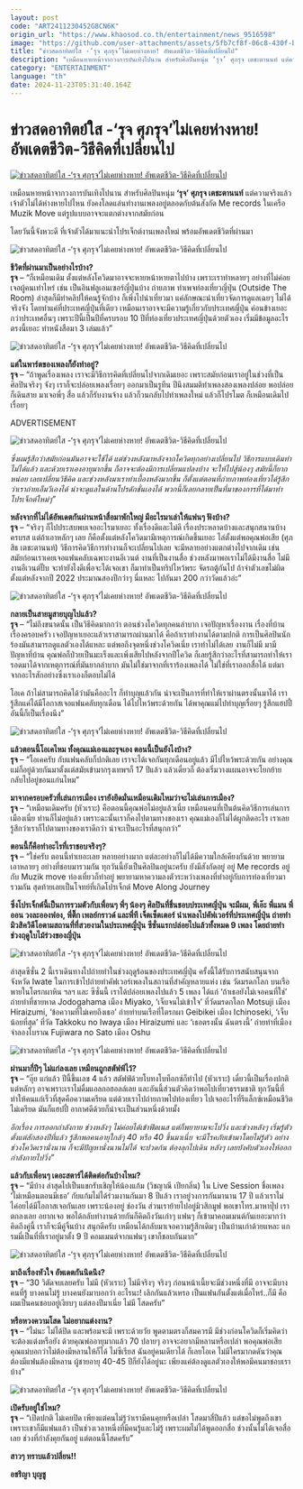 ```yaml
---
layout: post
code: "ART2411230452G8CN6K"
origin_url: "https://www.khaosod.co.th/entertainment/news_9516598"
image: "https://github.com/user-attachments/assets/5fb7cf8f-06c8-430f-ba72-f6c65f9ef9e4"
title: "ข่าวสดอาทิตย์ใส -‘รุจ ศุภรุจ’ไม่เคยห่างหาย! อัพเดตชีวิต-วิธีคิดที่เปลี่ยนไป"
description: "เหมือนหายหน้าจากวงการบันเทิงไปนาน สำหรับศิลปินหนุ่ม ‘รุจ’ ศุภรุจ เตชะตานนท์ แต่ความจริงแล้ว เจ้าตัวไม่ได้ห่างหายไปไหน ยังคงโลดแล่นทำงานเพลงอยู่ตลอดกับ"
category: "ENTERTAINMENT"
language: "th"
date: 2024-11-23T05:31:40.164Z
---
```


# ข่าวสดอาทิตย์ใส -‘รุจ ศุภรุจ’ไม่เคยห่างหาย! อัพเดตชีวิต-วิธีคิดที่เปลี่ยนไป

[![ข่าวสดอาทิตย์ใส -‘รุจ ศุภรุจ’ไม่เคยห่างหาย! อัพเดตชีวิต-วิธีคิดที่เปลี่ยนไป](https://www.khaosod.co.th/wpapp/uploads/2024/11/rutpox-scaled.jpg "ข่าวสดอาทิตย์ใส -‘รุจ ศุภรุจ’ไม่เคยห่างหาย! อัพเดตชีวิต-วิธีคิดที่เปลี่ยนไป")](https://www.khaosod.co.th/wpapp/uploads/2024/11/rutpox-scaled.jpg)

เหมือนหายหน้าจากวงการบันเทิงไปนาน สำหรับศิลปินหนุ่ม **‘รุจ’ ศุภรุจ เตชะตานนท์** แต่ความจริงแล้ว เจ้าตัวไม่ได้ห่างหายไปไหน ยังคงโลดแล่นทำงานเพลงอยู่ตลอดกับต้นสังกัด Me records ในเครือ Muzik Move แต่รูปแบบอาจจะแตกต่างจากสมัยก่อน

โดยวันนี้จังหวะดี ที่เจ้าตัวได้มาแนะนำโปรเจ็กต์งานเพลงใหม่ พร้อมอัพเดตชีวิตที่ผ่านมา

![ข่าวสดอาทิตย์ใส -‘รุจ ศุภรุจ’ไม่เคยห่างหาย! อัพเดตชีวิต-วิธีคิดที่เปลี่ยนไป](https://www.khaosod.co.th/wpapp/uploads/2024/11/rut4.jpg)

**ชีวิตที่ผ่านมาเป็นอย่างไรบ้าง?**  
**รุจ** – “ก็เหมือนเดิม ตั้งแต่หลังโควิดมาอาจจะหายหน้าหายตาไปบ้าง เพราะเราทำหลายๆ อย่างที่ไม่ค่อยเจอผู้คนเท่าไหร่ เช่น เป็นอินฟลูเอนเซอร์ญี่ปุ่นบ้าง ถ่ายภาพ ทำเพจท่องเที่ยวญี่ปุ่น (Outside The Room) ล่าสุดก็มีทำคลิปให้คนรู้จักบ้าง ก็เพิ่งไปนำเที่ยวมา แค่ลักษณะนำเที่ยวจัดการดูแลเฉยๆ ไม่ได้จริงจัง โดยทำแค่ที่ประเทศญี่ปุ่นที่เดียว เหมือนเราอาจจะมีความรู้เกี่ยวกับประเทศญี่ปุ่น ค่อนข้างเยอะกว่าประเทศอื่นๆ เพราะปีนี้เป็นปีที่ครบรอบ 10 ปีที่ท่องเที่ยวประเทศญี่ปุ่นด้วยตัวเอง เริ่มมีข้อมูลอะไรตรงนี้เยอะ ทำหนังสือมา 3 เล่มแล้ว”

![ข่าวสดอาทิตย์ใส -‘รุจ ศุภรุจ’ไม่เคยห่างหาย! อัพเดตชีวิต-วิธีคิดที่เปลี่ยนไป](https://www.khaosod.co.th/wpapp/uploads/2024/11/rut1.jpg)

**แต่ในพาร์ตของเพลงก็ยังทำอยู่?**  
**รุจ** – “ถ้าพูดเรื่องเพลง เราจะมีวิธีการคิดที่เปลี่ยนไปจากเดิมเยอะ เพราะสมัยก่อนเราอยู่ในช่วงที่เป็นศิลปินจริงๆ จังๆ เราก็จะปล่อยเพลงเรื่อยๆ ออกมาเป็นรูทีน ปีนึงสมมติทำเพลงสองเพลงปล่อย พอปล่อยก็เดินสาย มาเจอพี่ๆ สื่อ แล้วก็รับงานจ้าง แล้วก็วนกลับไปทำเพลงใหม่ แล้วก็โปรโมต ก็เหมือนเดิมไปเรื่อยๆ

ADVERTISEMENT

![ข่าวสดอาทิตย์ใส -‘รุจ ศุภรุจ’ไม่เคยห่างหาย! อัพเดตชีวิต-วิธีคิดที่เปลี่ยนไป](https://www.khaosod.co.th/wpapp/uploads/2024/11/rut3.jpg)

_ซึ่งผมรู้สึกว่าสมัยก่อนมันอาจจะใช้ได้ แต่ช่วงหลังมาหลังจากโควิดทุกอย่างเปลี่ยนไป วิธีการแบบเดิมทำไม่ได้แล้ว และด้วยเราเองอายุมากขึ้น ก็อาจจะต้องมีการเปลี่ยนแปลงบ้าง จะให้ไปสู้น้องๆ สมัยนี้ก็ยากหน่อย เลยเปลี่ยนวิธีคิด และช่วงหลังมาเราทำเบื้องหลังมากขึ้น ก็ตั้งแต่ตอนที่ถ่ายภาพท่องเที่ยวได้รู้สึกว่าเราถ่ายเอ็มวีเองได้ น่าจะดูแลในด้านโปรดักชั่นเองได้ พวกนี้ก็เลยกลายเป็นที่มาของการที่ได้มาทำโปรเจ็กต์ใหม่ๆ”_

**หลังจากที่ไม่ได้อัพเดตกันผ่านหน้าสื่อมาพักใหญ่ มีอะไรมาเล่าให้แฟนๆ ฟังบ้าง?**  
**รุจ** – “จริงๆ ก็ไปประสบพบเจออะไรมาเยอะ ทั้งเรื่องดีและไม่ดี เรื่องประหลาดบ้างและสนุกสนานบ้าง ครบรส แต่ถ้าเอาหลักๆ เลย ก็คือตั้งแต่หลังโควิดมามีเหตุการณ์เกิดขึ้นเยอะ ไล่ตั้งแต่พอคุณพ่อเสีย (ศุภสิธ เตชะตานนท์) วิธีการคิดวิธีการทำงานก็จะเปลี่ยนไปเลย จะมีหลายอย่างแตกต่างไปจากเดิม เช่น สมัยก่อนเราเคยเจอแฟนคลับเฉพาะงานอีเวนต์ งานที่เป็นงานสื่อ ช่วงหลังมาพอเราไม่ได้มีงานสื่อ ไม่มีงานอีเวนต์ปั๊บ จะทำยังไงดีเพื่อจะได้เจอเขา ก็มาทำเป็นทริปไหว้พระ จัดรถตู้กันไป ถ้าจำตัวเลขไม่ผิด ตั้งแต่หลังจากปี 2022 ประมาณสองปีกว่าๆ นี่แหละ ไปกันมา 200 กว่าวัดแล้วอ่ะ”

![ข่าวสดอาทิตย์ใส -‘รุจ ศุภรุจ’ไม่เคยห่างหาย! อัพเดตชีวิต-วิธีคิดที่เปลี่ยนไป](https://www.khaosod.co.th/wpapp/uploads/2024/11/rut6.jpg)

**กลายเป็นสายมูสายบุญไปแล้ว?**  
**รุจ** – “ไม่ถึงขนาดนั้น เป็นวิธีคิดมากกว่า ตอนช่วงโควิดทุกคนลำบาก เจอปัญหาเรื่องงาน เรื่องที่บ้าน เรื่องครอบครัว เจอปัญหาเยอะแล้วเราสามารถผ่านมาได้ คือถ้าเราทำงานได้ตามปกติ การเป็นศิลปินนักร้องมันสามารถดูแลตัวเองได้แหละ แต่พอถึงจุดหนึ่งช่วงโควิดเนี่ย เราทำไม่ได้เลย งานก็ไม่มี มามีปัญหาที่บ้าน คุณพ่อก็ป่วยเป็นมะเร็งและเพิ่งเสียไปหลังจากปีโควิด ก็เลยรู้สึกว่าอะไรที่สามารถทำให้เรารอดมาได้จากเหตุการณ์ที่มันยากลำบาก มันไม่ใช่มาจากที่เราร้องเพลงได้ ไม่ใช่ที่เราออกสื่อได้ แต่มาจากอะไรสักอย่างซึ่งเราเองก็ตอบไม่ได้

โอเค ถ้าไม่สามารถคิดได้ว่ามันคืออะไร ก็ทำบุญแล้วกัน น่าจะเป็นการที่ทำให้เราผ่านตรงนั้นมาได้ เรารู้สึกแค่ได้มีโอกาสเจอแฟนคลับทุกเดือน ได้ไปไหว้พระด้วยกัน ได้พาคุณแม่ไปทำบุญเรื่อยๆ รู้สึกแฮปปี้ อันนี้ก็เป็นเรื่องนึง”

![ข่าวสดอาทิตย์ใส -‘รุจ ศุภรุจ’ไม่เคยห่างหาย! อัพเดตชีวิต-วิธีคิดที่เปลี่ยนไป](https://www.khaosod.co.th/wpapp/uploads/2024/11/rut2.jpg)

**แล้วตอนนี้โอเคไหม ทั้งคุณแม่เองและรุจเอง ตอนนี้เป็นยังไงบ้าง?**  
**รุจ** – “โอเคครับ กับแฟนคลับก็ปกติเลย เราจะได้เจอกันทุกเดือนอยู่แล้ว มีไปไหว้พระด้วยกัน อย่างคุณแม่ก็อยู่ด้วยกันมาตั้งแต่สมัยเข้ามากรุงเทพฯก็ 17 ปีแล้ว แล้วเดี๋ยวก็ ต้องเริ่มวางแผนอาจจะโยกย้ายกลับไปอยู่ขอนแก่นไหม”

**มาจากครอบครัวที่เล่นการเมือง เรายังยึดมั่นเหมือนเดิมไหมว่าจะไม่เล่นการเมือง?**  
**รุจ** – “เหมือนเดิมครับ (หัวเราะ) คือตอนนี้คุณพ่อไม่อยู่แล้วเนี่ย เหมือนคนที่เป็นต้นคิดวิธีการเล่นการเมืองเนี่ย ท่านก็ไม่อยู่แล้ว เพราะฉะนั้นเราก็คงไปตามทางของเรา คุณแม่เองก็ไม่ได้ผูกติดอะไร เราเลยรู้สึกว่าเราก็ไปตามทางของเราดีกว่า น่าจะเป็นอะไรที่สนุกกว่า”

**ตอนนี้ก็คือทำอะไรที่เราชอบจริงๆ?**  
**รุจ** – “ใช่ครับ ตอนนี้ทำเยอะเลย หลายอย่างมาก แต่ละอย่างก็ไม่ได้มีความใกล้เคียงกันด้วย พยายามเอาหลายๆ อย่างที่ชอบมารวมกัน ทุกวันนี้ยังเป็นศิลปินอยู่นะครับ ยังมีสังกัดอยู่ อยู่ Me records อยู่กับ Muzik move ท่องเที่ยวก็ทำอยู่ พยายามหาความลงตัวระหว่างเพลงที่ทำอยู่กับการท่องเที่ยวมารวมกัน สุดท้ายเลยเป็นโจทย์ที่เกิดโปรเจ็กต์ Move Along Journey

**ซึ่งโปรเจ็กต์นี้เป็นการรวมตัวกับเพื่อนๆ พี่ๆ น้องๆ ศิลปินที่ชื่นชอบประเทศญี่ปุ่น จะมีผม, พี่เอ๊ะ พี่แมน พี่ออน วงละอองฟอง, พี่ติ๊ก เพลย์กราวด์ และพี่ที เจ็ตเซ็ตเตอร์ นำเพลงไปคัฟเวอร์ที่ประเทศญี่ปุ่น ถ่ายทำมิวสิควิดีโอตามสถานที่ที่สวยงามในประเทศญี่ปุ่น ซีซั่นแรกปล่อยไปแล้วทั้งหมด 9 เพลง โดยถ่ายทำช่วงฤดูใบไม้ร่วงของญี่ปุ่น**

![ข่าวสดอาทิตย์ใส -‘รุจ ศุภรุจ’ไม่เคยห่างหาย! อัพเดตชีวิต-วิธีคิดที่เปลี่ยนไป](https://www.khaosod.co.th/wpapp/uploads/2024/11/rut9.jpg)

ล่าสุดซีซั่น 2 นี้เราเดินทางไปถ่ายทำในช่วงฤดูร้อนของประเทศญี่ปุ่น ครั้งนี้ได้รับการสนับสนุนจากจังหวัด Iwate ในการเข้าไปถ่ายทำคัฟเวอร์เพลงในสถานที่สำคัญหลายแห่ง เช่น วัดมรดกโลก บนเรือพายในโตรกผาหิน ฯลฯ และ ซีซั่นนี้ เราได้ปล่อยเพลงไปแล้ว 5 เพลง ได้แก่ ‘ถ้าเธอยังไม่เจอคนที่ใช่’ ถ่ายทำที่ชายหาด Jodogahama เมือง Miyako, ‘เจ็บจนไม่เข้าใจ’ ที่วัดมรดกโลก Motsuji เมือง Hiraizumi, ‘ข้อความที่ไม่เคยถึงเธอ’ ถ่ายทำบนเรือที่โตรกผา Geibikei เมือง Ichinoseki, ‘เจ็บน้อยที่สุด’ ที่วัด Takkoku no Iwaya เมือง Hiraizumi และ ‘เธอตรงนั้น ฉันตรงนี้’ ถ่ายทำที่เมืองจำลองโบราณ Fujiwara no Sato เมือง Oshu

![ข่าวสดอาทิตย์ใส -‘รุจ ศุภรุจ’ไม่เคยห่างหาย! อัพเดตชีวิต-วิธีคิดที่เปลี่ยนไป](https://www.khaosod.co.th/wpapp/uploads/2024/11/rut8.jpg)

**ผ่านมากี่ปีๆ ไม่แก่ลงเลย เหมือนถูกสตัฟฟ์ไว้?**  
**รุจ** – “อุ๊ย แก่แล้ว ปีนี้ขึ้นเลข 4 แล้ว สตัฟฟ์ด้วยโบทงโบท็อกซ์ก็ทำไป (หัวเราะ) เดี๋ยวนี้เป็นเรื่องปกติ แต่หลักๆ อาจเพราะเราไม่ดื่มแอลกอฮอลล์เลย และอันนี้ส่วนตัวคิดว่าพอไปเที่ยวธรรมชาติ ทุกวันนี้ที่ทำให้คนแก่เร็วที่สุดคือความเครียด แต่ด้วยเราไปถ่ายภาพไปท่องเที่ยว ไปเจออะไรที่รีแล็กซ์เหมือนชีวิตไม่เครียด มันก็แฮปปี้ อากาศดีด้วยก็น่าจะเป็นส่วนหนึ่งด้วยมั้ง

_อีกเรื่อง การออกกำลังกาย ช่วงหลังๆ ไม่ค่อยได้เข้าฟิตเนส แต่ก็พยายามจะไปวิ่ง และช่วงหลังๆ เริ่มรู้ตัว ตั้งแต่สักสองปีที่แล้ว รู้สึกพอคนอายุใกล้ๆ 40 หรือ 40 ขึ้นมาเนี่ย จะมีโรคภัยเข้ามาโดยไม่รู้ตัว อย่างช่วงโควิดเรานั่งนาน ก็จะมีปัญหานั่งนานไม่ได้ จะปวดก้น ต้องลุกไปเดิน หลังๆ เลยบังคับตัวเองให้ออกกำลังกายไปวิ่ง”_

**แล้วกับเพื่อนๆ เดอะสตาร์ได้ติดต่อกันบ้างไหม?**  
**รุจ** – “มีบ้าง ล่าสุดไปเป็นแขกรับเชิญให้น้องแก้ม (วิชญาณี เปียกลิ่น) ใน Live Session ชื่อเพลง ‘ไม่เหมือนตอนมีเธอ’ กับแก้มไม่ได้ร่วมงานกันมา 8 ปีแล้ว เราอยู่วงการกันมานาน 17 ปี แล้วเราไม่ไค่อยได้มีโอกาสเจอกันเลย เพราะน้องอยู่ ช่องวัน ส่วนเราย้ายไปอยู่มิวสิกมูฟ พอเขาโทร.มาหาปุ๊ป เราตกลงเลย อยากเจอ พอได้กลับทำงานด้วยกันก็คิดถึงวันเก่าๆ แฟนๆ ก็เข้ามาคอมเมนต์กันเยอะมากว่าคิดถึงคู่นี้ เราก็จะมีคู่จิ้นบ้าง สนุกดีครับ เหมือนได้กลับมาเจอความรู้สึกเดิมๆ เป็นบ้านเก่าด้วยแหละ แกรมมี่เป็นที่ที่เราอยู่มาตั้ง 9 ปี คอมเมนต์จากแฟนๆ เขาก็ชอบกันมาก”

![ข่าวสดอาทิตย์ใส -‘รุจ ศุภรุจ’ไม่เคยห่างหาย! อัพเดตชีวิต-วิธีคิดที่เปลี่ยนไป](https://www.khaosod.co.th/wpapp/uploads/2024/11/rut7.jpg)

**มาถึงเรื่องหัวใจ อัพเดตกันนิดนึง?**  
**รุจ** – “30 วิตัดจบเลยครับ ไม่มี (หัวเราะ) ไม่มีจริงๆ จริงๆ ก่อนหน้าเนี้ยจะมีช่วงหนึ่งที่มี อาจจะมีบางคนที่รู้ บางคนไม่รู้ บางคนยังมาบอกว่า อะไรนะ! เลิกกันแล้วเหรอ เป็นแฟนกันตั้งแต่เมื่อไหร่..ก็มี คือผมเป็นคนชอบอยู่เงียบๆ แต่สองปีมาเนี่ย ไม่มี โสดครับ”

**หรือหวงความโสด ไม่อยากแต่งงาน?**  
**รุจ** – “ไม่นะ ไม่ได้ปิด และพร้อมจะมี เพราะด้วยวัย พูดตามตรงก็สมควรมี มีช่วงก่อนโควิดก็เริ่มคิดว่าจะต้องแต่งหรือยัง ด้วยคุณพ่ออายุมากแล้ว 70 ปลายๆ อาจจะอยากมีหลานหรือเปล่า พอคุณพ่อเสีย คุณแม่บอกว่าไม่ต้องมีหลานให้ก็ได้ ไม่ซีเรียส ฉันอยู่คนเดียวได้ ก็เลยโอเค ไม่มีใครมากดดันว่าคุณต้องมีแฟนต้องมีหลาน ผู้ชายอายุ 40-45 ปีก็ยังได้อยู่นะ เพียงแค่ต้องดูแลตัวเองให้พอมีคนมาชอบเราบ้าง”

![ข่าวสดอาทิตย์ใส -‘รุจ ศุภรุจ’ไม่เคยห่างหาย! อัพเดตชีวิต-วิธีคิดที่เปลี่ยนไป](https://www.khaosod.co.th/wpapp/uploads/2024/11/rut5.jpg)

**เปิดรับอยู่ใช่ไหม?**  
**รุจ** – “เปิดปกติ ไม่เคยปิด เพียงแต่คนไม่รู้ว่าเรามีคนคุยหรือเปล่า โสดมาสี่ปีแล้ว แต่ขอไม่พูดถึงเขา เพราะเขาก็มีแฟนแล้ว เป็นช่วงเวลาหนึ่งที่มีคนรู้และไม่รู้ เพราะผมไม่ได้พูดออกสื่อ ช่วงนั้นไม่ได้เจอสื่อเลย ช่วงที่กำลังคุยกันอยู่ แต่ตอนนี้โสดครับ”

**สาวๆ ทราบแล้วปลี่ยน!!**

**อชริญา บุญชู**